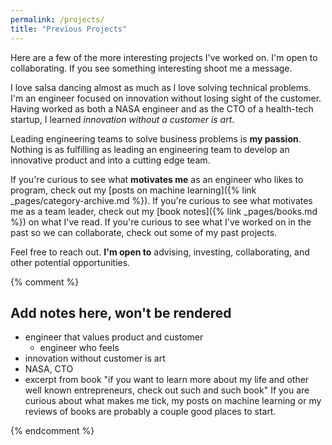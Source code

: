 ```yaml
---
permalink: /projects/
title: "Previous Projects"
---
```


Here are a few of the more interesting projects I've worked on. I'm open to collaborating. If you see something interesting shoot me a message.


I love salsa dancing almost as much as I love solving technical problems. I'm an engineer focused on innovation without losing sight of the
customer.
Having worked as both a NASA engineer and as the CTO of a health-tech
startup, I learned *innovation without a customer is art*. 

Leading engineering teams to solve business problems is **my passion**. Nothing
is as fulfilling as leading an engineering team to develop an innovative product
and into a cutting edge team.

If you're curious to see what **motivates me** as an engineer who likes to program, check out my [posts on machine learning]({% link _pages/category-archive.md %}). If you're curious to see what motivates me as a team leader, check
out my [book notes]({% link _pages/books.md %}) on what I've read. If you're curious to see what I've worked on in the past so we can collaborate, check out some of my past projects.

Feel free to reach out. **I'm open to** advising, investing, collaborating, and other potential opportunities.


{% comment %}
## Add notes here, won't be rendered
- engineer that values product and customer
  - engineer who feels
- innovation without customer is art
- NASA, CTO
- excerpt from book "if you want to learn more about my life and other well
  known entrepreneurs, check out such and such book"
If you are curious about what makes me tick, my posts on machine learning or my
reviews of books are probably a couple good places to start.

{% endcomment %}